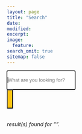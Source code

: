 ```yaml
---
layout: page
title: "Search"
date: 
modified:
excerpt:
image:
  feature:
search_omit: true
sitemap: false
---
```



<!-- Search form -->

<div class="row">
  <div class="small-12 columns">
<form method="get" action="{{ site.url }}/search/" data-search-form class="simple-search">
   <div class="small-9 columns">
  <input style="height: 50px; border-width:0px;" type="search" name="q" id="q" placeholder="What are you looking for?" data-search-input autofocus />
		 </div>
 <div class="small-3 columns"> 
<button style="height: 50px; background-color: #FEC110;" type="submit"><i class="fa fa-search"></i></button>
  </div>
</form>
</div>
</div>
<!-- Search results placeholder -->
<h6 data-search-found>
  <span data-search-found-count></span> result(s) found for &ldquo;<span data-search-found-term></span>&rdquo;.
</h6>
<ul style="list-style: none;" data-search-results></ul>

<!-- Search result template -->
<script type="text/x-template" id="search-result">
  <li style="padding: 5px 0 2px 0; border-bottom: 1px solid rgba(0,0,0,0.1); font-size: 1.125rem; line-height:1.33333;"><article>
    <a style="color:#FEC110;"href="##Url##">##Title##</a><br>
	<a style="color:#000; font-size: .875rem"href="##Url##">##Excerpt##</a>
  </article></li>
</script>
